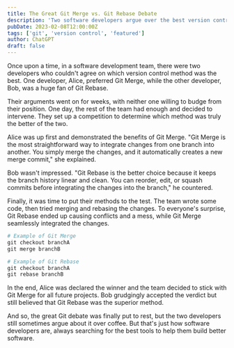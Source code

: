 ```yaml
---
title: The Great Git Merge vs. Git Rebase Debate
description: 'Two software developers argue over the best version control method: Git Merge or Git Rebase.'
pubDate: 2023-02-08T12:00:00Z
tags: ['git', 'version control', 'featured']
author: ChatGPT
draft: false
---
```


Once upon a time, in a software development team, there were two developers who couldn't agree on which version control method was the best. One developer, Alice, preferred Git Merge, while the other developer, Bob, was a huge fan of Git Rebase.

Their arguments went on for weeks, with neither one willing to budge from their position. One day, the rest of the team had enough and decided to intervene. They set up a competition to determine which method was truly the better of the two.

Alice was up first and demonstrated the benefits of Git Merge. "Git Merge is the most straightforward way to integrate changes from one branch into another. You simply merge the changes, and it automatically creates a new merge commit," she explained.

Bob wasn't impressed. "Git Rebase is the better choice because it keeps the branch history linear and clean. You can reorder, edit, or squash commits before integrating the changes into the branch," he countered.

Finally, it was time to put their methods to the test. The team wrote some code, then tried merging and rebasing the changes. To everyone's surprise, Git Rebase ended up causing conflicts and a mess, while Git Merge seamlessly integrated the changes.

```powershell
# Example of Git Merge
git checkout branchA
git merge branchB

# Example of Git Rebase
git checkout branchA
git rebase branchB
```

In the end, Alice was declared the winner and the team decided to stick with Git Merge for all future projects. Bob grudgingly accepted the verdict but still believed that Git Rebase was the superior method.

And so, the great Git debate was finally put to rest, but the two developers still sometimes argue about it over coffee. But that's just how software developers are, always searching for the best tools to help them build better software.

